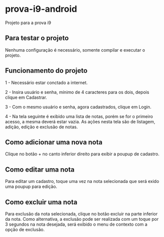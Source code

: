 # prova-i9-android
Projeto para a prova i9

## Para testar o projeto
Nenhuma configuração é necessário, somente compilar e executar o projeto.

## Funcionamento do projeto
1 - Necessário estar conctado a internet.

2 - Insira usuário e senha, mínimo de 4 caracteres para os dois, depois clique em Cadastrar.

3 - Com o mesmo usuário e senha, agora cadastrados, clique em Login.

4 - Na tela seguinte é exibido uma lista de notas, porém se for o primeiro acesso, a mesma deverá estar vazia. As ações nesta tela são de listagem, adição, edição e exclusão de notas.

## Como adicionar uma nova nota
 Clique no botão + no canto inferior direito para exibir a poupup de cadastro.

## Como editar uma nota
 Para editar um cadastro, toque uma vez na nota selecionada que será exido uma poupup para edição.

## Como excluir uma nota
 Para exclusão da nota selecionada, clique no botão excluir na parte inferior da nota. Como alternativa, a exclusão pode ser realizada com um toque por 3 segundos na nota desejada, será exibido o menu de contexto com a opção de exclusão.
